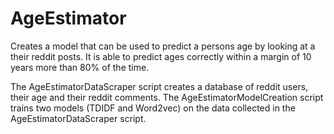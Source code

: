 # AgeEstimator

Creates a model that can be used to predict a persons age by looking at a their reddit posts. 
It is able to predict ages correctly within a margin of 10 years more than 80% of the time. 

The AgeEstimatorDataScraper script creates a database of reddit users, their age and their reddit comments. 
The AgeEstimatorModelCreation script trains two models (TDIDF and Word2vec) on the data collected in the AgeEstimatorDataScraper script.

 
